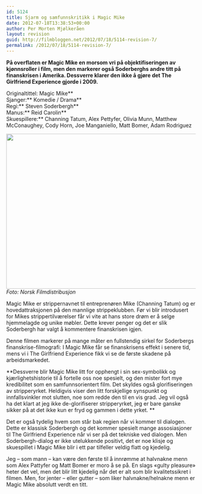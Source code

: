 ```yaml
---
id: 5124
title: Sjarm og samfunnskritikk i Magic Mike
date: 2012-07-18T13:38:53+00:00
author: Per Morten Mjølkeråen
layout: revision
guid: http://filmbloggen.net/2012/07/18/5114-revision-7/
permalink: /2012/07/18/5114-revision-7/
---
```

**På overflaten er Magic Mike en morsom vri på objektifiseringen av kjønnsroller i film, men den markerer også Soderberghs andre titt på finanskrisen i Amerika. Dessverre klarer den ikke å gjøre det The Girlfriend Experience gjorde i 2009.**

Originaltittel: Magic Mike**  
Sjanger:** Komedie / Drama**  
Regi:** Steven Soderbergh**  
Manus:** Reid Carolin**  
Skuespillere:** Channing Tatum, Alex Pettyfer, Olivia Munn, Matthew McConaughey, Cody Horn, Joe Manganiello, Matt Bomer, Adam Rodriguez

<a href="http://filmbloggen.net/?attachment_id=5116" rel="attachment wp-att-5116"><img class="alignnone size-large wp-image-5116" src="http://filmbloggen.net/wp-content/uploads//2012/07/4-001-620x412.jpg" alt="" width="620" height="412" /><br /> </a>_Foto: Norsk Filmdistribusjon_

Magic Mike er strippernavnet til entreprenøren Mike (Channing Tatum) og er hovedattraksjonen på den mannlige strippeklubben. Før vi blir introdusert for Mikes strippertilværelser får vi vite at hans store drøm er å selge hjemmelagde og unike møbler. Dette krever penger og det er slik Soderbergh har valgt å kommentere finanskrisen igjen.

Denne filmen markerer på mange måter en fullstendig sirkel for Soderbergs finanskrise-filmografi: I Magic Mike får se finanskrisens effekt i senere tid, mens vi i The Girlfriend Experience fikk vi se de første skadene på arbeidsmarkedet.

**Dessverre blir Magic Mike litt for opphengt i sin sex-symbolikk og kjærlighetshistorie til å fortelle oss noe spesielt, og den mister fort mye kredibilitet som en samfunnsorientert film. Det skyldes også glorifiseringen av stripperyrket. Heldigvis viser den litt forskjellige synspunkt og innfallsvinkler mot slutten, noe som redde den til en vis grad. Jeg vil også ha det klart at jeg ikke de-glorifiserer stripperyrket, jeg er bare ganske sikker på at det ikke kun er fryd og gammen i dette yrket. **

Det er også tydelig hvem som står bak regien når vi kommer til dialogen. Dette er klassisk Soderbergh og det kommer spesielt mange assosiasjoner til The Girlfriend Experience når vi ser på det tekniske ved dialogen. Men Soderbergh-dialog er ikke utelukkende positivt, det er noe klisje og skuespillet i Magic Mike blir i ett par tilfeller veldig flatt og kjedelig.

Jeg &#8211; som mann &#8211; kan være den første til å innrømme at halvnakne menn som Alex Pattyfer og Matt Bomer er moro å se på. En slags &laquo;gulty pleasure&raquo; heter det vel, men det blir litt kjedelig når det er alt som blir kvalitetssikret i filmen. Men, for jenter &#8211; eller gutter &#8211; som liker halvnakne/helnakne menn er Magic Mike absolutt verdt en titt.

<div class="video-shortcode">
</div>
